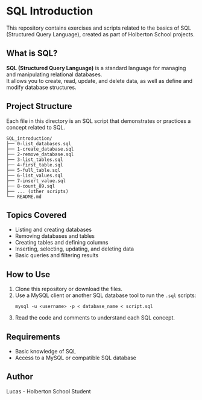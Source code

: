 # SQL Introduction

This repository contains exercises and scripts related to the basics of SQL (Structured Query Language), created as part of Holberton School projects.

## What is SQL?

**SQL (Structured Query Language)** is a standard language for managing and manipulating relational databases.  
It allows you to create, read, update, and delete data, as well as define and modify database structures.

## Project Structure

Each file in this directory is an SQL script that demonstrates or practices a concept related to SQL.

```
SQL_introduction/
├── 0-list_databases.sql
├── 1-create_database.sql
├── 2-remove_database.sql
├── 3-list_tables.sql
├── 4-first_table.sql
├── 5-full_table.sql
├── 6-list_values.sql
├── 7-insert_value.sql
├── 8-count_89.sql
├── ... (other scripts)
└── README.md
```

## Topics Covered

- Listing and creating databases
- Removing databases and tables
- Creating tables and defining columns
- Inserting, selecting, updating, and deleting data
- Basic queries and filtering results

## How to Use

1. Clone this repository or download the files.
2. Use a MySQL client or another SQL database tool to run the `.sql` scripts:
   ```
   mysql -u <username> -p < database_name < script.sql
   ```
3. Read the code and comments to understand each SQL concept.

## Requirements

- Basic knowledge of SQL
- Access to a MySQL or compatible SQL database

## Author

Lucas - Holberton School Student
